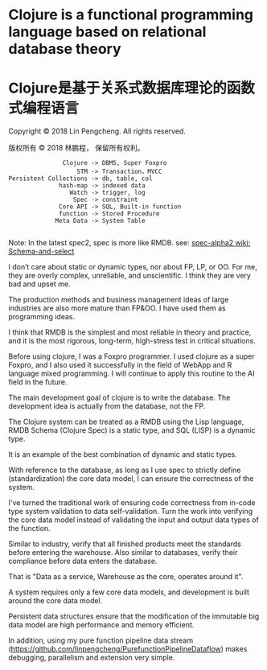 # Clojure is a functional programming language based on relational database theory

# Clojure是基于关系式数据库理论的函数式编程语言

Copyright © 2018 Lin Pengcheng. All rights reserved.

版权所有 © 2018 林鹏程， 保留所有权利。

```
               Clojure -> DBMS, Super Foxpro
                   STM -> Transaction，MVCC
Persistent Collections -> db, table, col
              hash-map -> indexed data
                 Watch -> trigger, log
                  Spec -> constraint
              Core API -> SQL, Built-in function
              function -> Stored Procedure
             Meta Data -> System Table
 
```
Note: In the latest spec2, spec is more like RMDB. 
see: [spec-alpha2 wiki: Schema-and-select](https://github.com/clojure/spec-alpha2/wiki/Schema-and-select)

I don’t care about static or dynamic types, nor about FP, LP, or OO. For me, 
they are overly complex, unreliable, and unscientific. I think they are very bad and upset me.

The production methods and business management ideas of large industries are also more mature than FP&OO. 
I have used them as programming ideas.

I think that RMDB is the simplest and most reliable in theory and practice, 
and it is the most rigorous, long-term, high-stress test in critical situations.

Before using clojure, I was a Foxpro programmer. 
I used clojure as a super Foxpro, 
and I also used it successfully in the field of WebApp and R language mixed programming. 
I will continue to apply this routine to the AI field in the future.

The main development goal of clojure is to write the database. 
The development idea is actually from the database, not the FP.

The Clojure system can be treated as a RMDB using the Lisp language, RMDB Schema (Clojure Spec) is a static type, and SQL (LISP) is a dynamic type.

It is an example of the best combination of dynamic and static types.

With reference to the database, as long as I use spec to strictly define (standardization) the core data model, I can ensure the correctness of the system.

I've turned the traditional work of ensuring code correctness from in-code type system validation to data self-validation. Turn the work into verifying the core data model instead of validating the input and output data types of the function.

Similar to industry, verify that all finished products meet the standards before entering the warehouse.
Also similar to databases, verify their compliance before data enters the database.

That is "Data as a service, Warehouse as the core, operates around it".

A system requires only a few core data models, and development is built around the core data model.

Persistent data structures ensure that the modification of the immutable big data model are high performance and memory efficient.

In addition, using my pure function pipeline data stream (https://github.com/linpengcheng/PurefunctionPipelineDataflow) makes debugging, parallelism and extension very simple.


